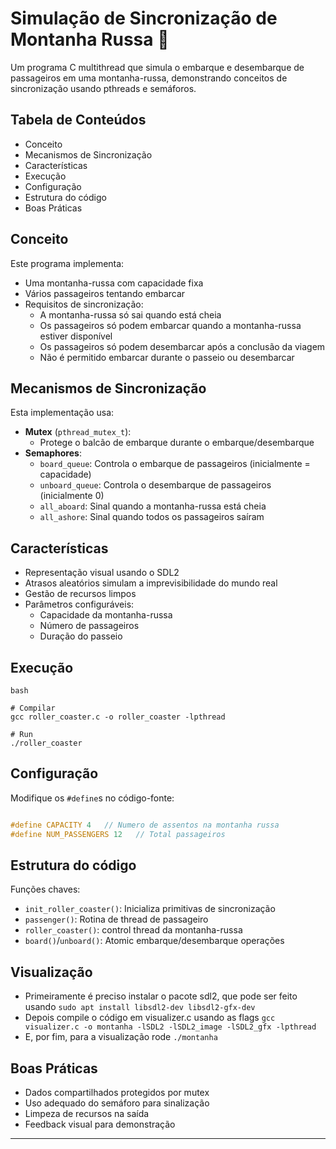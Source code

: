 # **Simulação de Sincronização de Montanha Russa 🎢**

Um programa C multithread que simula o embarque e desembarque de passageiros em uma montanha-russa, demonstrando conceitos de sincronização usando pthreads e semáforos.

## **Tabela de Conteúdos**

* Conceito  
* Mecanismos de Sincronização  
* Características  
* Execução  
* Configuração  
* Estrutura do código  
* Boas Práticas

## **Conceito**

Este programa implementa:

* Uma montanha-russa com capacidade fixa  
* Vários passageiros tentando embarcar  
* Requisitos de sincronização:  
  * A montanha-russa só sai quando está cheia  
  * Os passageiros só podem embarcar quando a montanha-russa estiver disponível  
  * Os passageiros só podem desembarcar após a conclusão da viagem  
  * Não é permitido embarcar durante o passeio ou desembarcar

## **Mecanismos de Sincronização**

Esta implementação usa:

* **Mutex** (`pthread_mutex_t`):  
  * Protege o balcão de embarque durante o embarque/desembarque  
* **Semaphores**:  
  * `board_queue`: Controla o embarque de passageiros (inicialmente \= capacidade)  
  * `unboard_queue`: Controla o desembarque de passageiros (inicialmente 0\)  
  * `all_aboard`: Sinal quando a montanha-russa está cheia  
  * `all_ashore`: Sinal quando todos os passageiros saíram

## **Características**

* Representação visual usando o SDL2   
* Atrasos aleatórios simulam a imprevisibilidade do mundo real  
* Gestão de recursos limpos  
* Parâmetros configuráveis:  
  * Capacidade da montanha-russa  
  * Número de passageiros  
  * Duração do passeio

## **Execução**

```
bash

# Compilar
gcc roller_coaster.c -o roller_coaster -lpthread

# Run 
./roller_coaster
```

## **Configuração**

Modifique os  `#define`s  no código-fonte:

```c

#define CAPACITY 4   // Numero de assentos na montanha russa
#define NUM_PASSENGERS 12   // Total passageiros
```

## **Estrutura do código** 

Funções chaves:

* `init_roller_coaster()`: Inicializa primitivas de sincronização  
* `passenger()`: Rotina de thread de passageiro  
* `roller_coaster()`: control thread da montanha-russa  
* `board()`/`unboard()`: Atomic embarque/desembarque operações

## **Visualização**
* Primeiramente é preciso instalar o pacote sdl2, que pode ser feito usando
```sudo apt install libsdl2-dev libsdl2-gfx-dev```
* Depois compile o código em visualizer.c usando as flags
```gcc visualizer.c -o montanha -lSDL2 -lSDL2_image -lSDL2_gfx -lpthread```
* E, por fim, para a visualização rode
```./montanha```

## **Boas Práticas**

* Dados compartilhados protegidos por mutex  
* Uso adequado do semáforo para sinalização  
* Limpeza de recursos na saída  
* Feedback visual para demonstração

---

